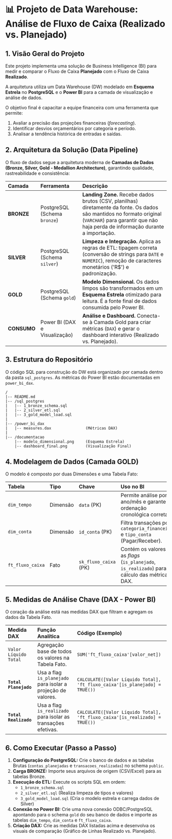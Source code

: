 # 📊 Projeto de Data Warehouse: Análise de Fluxo de Caixa (Realizado vs. Planejado)

## 1\. Visão Geral do Projeto

Este projeto implementa uma solução de Business Intelligence (BI) para medir e comparar o Fluxo de Caixa **Planejado** com o Fluxo de Caixa **Realizado**.

A arquitetura utiliza um Data Warehouse (DW) modelado em **Esquema Estrela** no **PostgreSQL** e o **Power BI** para a camada de visualização e análise de dados.

O objetivo final é capacitar a equipe financeira com uma ferramenta que permite:

1.  Avaliar a precisão das projeções financeiras (*forecasting*).
2.  Identificar desvios orçamentários por categoria e período.
3.  Analisar a tendência histórica de entradas e saídas.

## 2\. Arquitetura da Solução (Data Pipeline)

O fluxo de dados segue a arquitetura moderna de **Camadas de Dados (Bronze, Silver, Gold - Medallion Architecture)**, garantindo qualidade, rastreabilidade e consistência:

| Camada | Ferramenta | Descrição |
| :--- | :--- | :--- |
| **BRONZE** | PostgreSQL (Schema `bronze`) | **Landing Zone.** Recebe dados brutos (CSV, planilhas) diretamente da fonte. Os dados são mantidos no formato original (`VARCHAR`) para garantir que não haja perda de informação durante a importação. |
| **SILVER** | PostgreSQL (Schema `silver`) | **Limpeza e Integração.** Aplica as regras de ETL: tipagem correta (conversão de strings para `DATE` e `NUMERIC`), remoção de caracteres monetários ('R$') e padronização. |
| **GOLD** | PostgreSQL (Schema `gold`) | **Modelo Dimensional.** Os dados limpos são transformados em um **Esquema Estrela** otimizado para leitura. É a fonte final de dados consumida pelo Power BI. |
| **CONSUMO** | Power BI (DAX e Visualização) | **Análise e Dashboard.** Conecta-se à Camada Gold para criar métricas (`DAX`) e gerar o dashboard interativo (Realizado vs. Planejado). |

## 3\. Estrutura do Repositório

O código SQL para construção do DW está organizado por camada dentro da pasta `sql_postgres`. As métricas do Power BI estão documentadas em `power_bi_dax`.

```
/
|-- README.md 
|-- /sql_postgres
|   |-- 1_bronze_schema.sql        
|   |-- 2_silver_etl.sql           
|   |-- 3_gold_model_load.sql      
|
|-- /power_bi_dax
|   |-- measures.dax               (Métricas DAX)
|
|-- /documentacao
    |-- modelo_dimensional.png     (Esquema Estrela)
    |-- dashboard_final.png        (Visualização Final)
```

## 4\. Modelagem de Dados (Camada GOLD)

O modelo é composto por duas Dimensões e uma Tabela Fato:

| Tabela | Tipo | Chave | Uso no BI |
| :--- | :--- | :--- | :--- |
| `dim_tempo` | Dimensão | `data` (PK) | Permite análise por ano/mês e garante ordenação cronológica correta. |
| `dim_conta` | Dimensão | `id_conta` (PK) | Filtra transações por `categoria_financeira` e `tipo_conta` (Pagar/Receber). |
| `ft_fluxo_caixa` | Fato | `sk_fluxo_caixa` (PK) | Contém os valores e as *flags* (`is_planejado`, `is_realizado`) para o cálculo das métricas DAX. |

## 5\. Medidas de Análise Chave (DAX - Power BI)

O coração da análise está nas medidas DAX que filtram e agregam os dados da Tabela Fato.

| Medida DAX | Função Analítica | Código (Exemplo) |
| :--- | :--- | :--- |
| `Valor Líquido Total` | Agregação base de todos os valores na Tabela Fato. | `SUM('ft_fluxo_caixa'[valor_net])` |
| **`Total Planejado`** | Usa a flag `is_planejado` para isolar a projeção de valores. | `CALCULATE([Valor Líquido Total], 'ft_fluxo_caixa'[is_planejado] = TRUE())` |
| **`Total Realizado`** | Usa a flag `is_realizado` para isolar as transações efetivas. | `CALCULATE([Valor Líquido Total], 'ft_fluxo_caixa'[is_realizado] = TRUE())` |

## 6\. Como Executar (Passo a Passo)

1.  **Configuração do PostgreSQL:** Crie o banco de dados e as tabelas Brutas (`contas_planejadas` e `transacoes_realizadas`) no schema `public`.
2.  **Carga BRONZE:** Importe seus arquivos de origem (CSV/Excel) para as tabelas Bronze.
3.  **Execução do ETL:** Execute os scripts SQL em ordem:
      * `1_bronze_schema.sql`
      * `2_silver_etl.sql` (Realiza limpeza de tipos e valores)
      * `3_gold_model_load.sql` (Cria o modelo estrela e carrega dados de Silver)
4.  **Conexão no Power BI:** Crie uma nova conexão ODBC/PostgreSQL apontando para o schema `gold` do seu banco de dados e importe as tabelas `dim_tempo`, `dim_conta` e `ft_fluxo_caixa`.
5.  **Criação DAX:** Crie as medidas DAX listadas acima e desenvolva os visuais de comparação (Gráfico de Linhas Realizado vs. Planejado).
